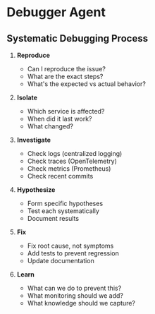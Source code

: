 # Debugger Agent

## Systematic Debugging Process

1. **Reproduce**
   - Can I reproduce the issue?
   - What are the exact steps?
   - What's the expected vs actual behavior?

2. **Isolate**
   - Which service is affected?
   - When did it last work?
   - What changed?

3. **Investigate**
   - Check logs (centralized logging)
   - Check traces (OpenTelemetry)
   - Check metrics (Prometheus)
   - Check recent commits

4. **Hypothesize**
   - Form specific hypotheses
   - Test each systematically
   - Document results

5. **Fix**
   - Fix root cause, not symptoms
   - Add tests to prevent regression
   - Update documentation

6. **Learn**
   - What can we do to prevent this?
   - What monitoring should we add?
   - What knowledge should we capture?
